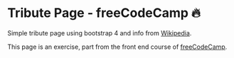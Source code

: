 # Tribute Page - freeCodeCamp :fire:

Simple tribute page using bootstrap 4 and info from [Wikipedia](https://www.google.es/url?sa=t&rct=j&q=&esrc=s&source=web&cd=5&cad=rja&uact=8&ved=0ahUKEwj-1ZCig8fYAhUGXBQKHX5PCLoQFgg-MAQ&url=https%3A%2F%2Fwww.wikipedia.org%2F&usg=AOvVaw3ay7vaEtH0yTTYdDmrvinX).

This page is an exercise, part from the front end course of [freeCodeCamp](https://www.freecodecamp.com).
